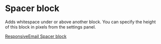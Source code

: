 # Spacer block

Adds whitespace under or above another block. You can specify the height of this 
block in pixels from the settings panel.

[ResponsiveEmail Spacer block](ResponsiveEmail/json/block-spacer)

